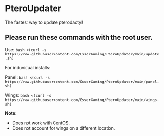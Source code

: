 # PteroUpdater
The fastest way to update pterodactyl!

## Please run these commands with the root user.

Use: `bash <(curl -s https://raw.githubusercontent.com/EsserGaming/PteroUpdater/main/update.sh)`

For induvidual installs:

Panel: `bash <(curl -s https://raw.githubusercontent.com/EsserGaming/PteroUpdater/main/panel.sh)`

Wings: `bash <(curl -s https://raw.githubusercontent.com/EsserGaming/PteroUpdater/main/wings.sh)`

**Note:**
- Does not work with CentOS.
- Does not account for wings on a different location.

